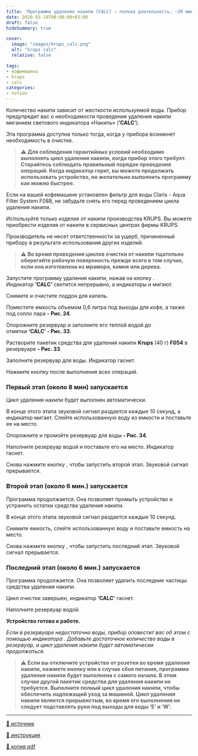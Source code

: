 ```yaml
---
title: 'Программа удаления накипи (CALC) — полная длительность: ~20 минут'
date: 2020-03-10T00:00:00+03:00
draft: false
hideSummary: true

cover:
  image: "images/krups_calc.png"
  alt: "krups calc"
  relative: false

tags:
- кофемашина
- krups
- calc
categories:
- notion
---
```


Количество накипи зависит от жесткости используемой воды. Прибор предупредит вас о необходимости проведения удаления накипи миганием светового индикатора «Накипь» (**‘CALC’**).

Эта программа доступна только тогда, когда у прибора возникнет необходимость в очистке.

> ⚠️ **Для соблюдения гарантийных условий необходимо выполнять цикл удаления накипи, когда прибор этого требует. Старайтесь соблюдать правильный порядок проведения операций. Когда индикатор горит, вы можете продолжать использовать устройство, но желательно выполнить программу как можно быстрее.**

Если на вашей кофемашине установлен фильтр для воды Claris - Aqua Filter System F088, не забудьте снять его перед проведением цикла удаления накипи.

Используйте только изделия от накипи производства KRUPS. Вы можете приобрести изделия от накипи в сервисных центрах фирмы KRUPS.

Производитель не несет ответственности за ущерб, причиненный прибору в результате использования других изделий.

> ⚠️ **Во время проведения циклов очистки от накипи тщательно оберегайте рабочую поверхность прежде всего в том случае, если она изготовлена из мрамора, камня или дерева.**

Запустите программу удаления накипи, нажав на кнопку <i class="demo-icon icon-s"></i>. Индикатор **‘CALC’** светится непрерывно, а индикаторы <i class="demo-icon icon-w"></i> и <i class="demo-icon icon-p"></i> мигают.

Снимите и очистите поддон для капель.

Поместите емкость объемом 0,6 литра под выходы для кофе, а также под сопло пара **- Рис. 24**.

Опорожните резервуар и заполните его теплой водой до отметки **‘CALC’ - Рис. 33**.

Растворите пакетик средства для удаления накипи **Krups** (40 г) **F054** в резервуаре **- Рис. 33**.

Заполните резервуар для воды. Индикатор <i class="demo-icon icon-w"></i> гаснет.

Нажмите кнопку <i class="demo-icon icon-s"></i> после выполнения всех операций.

### **Первый этап (около 8 мин) запускается**

Цикл удаления накипи будет выполнен автоматически.

В конце этого этапа звуковой сигнал раздается каждые 10 секунд, а индикатор <i class="demo-icon icon-w"></i> мигает. Слейте использованную воду из емкости и поставьте ее на место.

Опорожните и промойте резервуар для воды **- Рис. 34**.

Наполните резервуар водой и поставьте его на место. Индикатор <i class="demo-icon icon-w"></i> гаснет.

Снова нажмите кнопку <i class="demo-icon icon-s"></i>, чтобы запустить второй этап. Звуковой сигнал прерывается.

### **Второй этап (около 6 мин.) запускается**

Программа продолжается. Она позволяет промыть устройство и устранить остатки средства удаления накипи.

В конце этого этапа звуковой сигнал раздается каждые 10 секунд.

Снимите емкость, слейте использованную воду и поставьте емкость на место.

Снова нажмите кнопку <i class="demo-icon icon-s"></i>, чтобы запустить последний этап. Звуковой сигнал прерывается.

### **Последний этап (около 6 мин.) запускается**

Программа продолжается. Она позволяет удалить последние частицы средства удаления накипи.

Цикл очистки завершен, индикатор **‘CALC’** гаснет.

Наполните резервуар водой.

**Устройство готово к работе.**

*Если в резервуаре недостаточно воды, прибор оповестит вас об этом с помощью индикатора* <i class="demo-icon icon-w"></i>*. Добавьте достаточное количество воды в резервуар, и цикл удаления накипи будет автоматически продолжаться.*

> ⚠️ **Если вы отключите устройство от розетки во время удаления накипи, нажмете кнопку <i class="demo-icon icon-p"></i> или в случае сбоя питания, программа удаления накипи будет выполнена с самого начала. В этом случае другой пакетик средства для удаления накипи не требуется. Выполните полный цикл удаления накипи, чтобы обеспечить надлежащий уход за машиной.
Цикл удаления накипи является прерывистым, во время его выполнения не следует подставлять руки под выходы для воды ‘E’ и ‘W’.**

---

[:link: источник](https://krups.ru/collection/avtomaticheskie-kofemashiny/product/avtomaticheskaya-kofemashina-krups-essential-ea810870)

[:bookmark_tabs: инструкция](https://pim.giper.fm/share.cgi/%D0%90%D0%B2%D1%82%D0%BE%D0%BC%D0%B0%D1%82%D0%B8%D1%87%D0%B5%D1%81%D0%BA%D0%B8%D0%B5%20%D0%BA%D0%BE%D1%84%D0%B5%D0%BC%D0%B0%D1%88%D0%B8%D0%BD%D1%8B/EA810870/%D0%98%D0%BD%D1%81%D1%82%D1%80%D1%83%D0%BA%D1%86%D0%B8%D1%8F%20EA810870.pdf?ssid=353eea7b991d46e3889b6d3740387c2e&openfolder=normal&ep=&_dc=1714130819473&fid=353eea7b991d46e3889b6d3740387c2e&filename=%D0%98%D0%BD%D1%81%D1%82%D1%80%D1%83%D0%BA%D1%86%D0%B8%D1%8F%20EA810870.pdf&path=%2F%D0%90%D0%B2%D1%82%D0%BE%D0%BC%D0%B0%D1%82%D0%B8%D1%87%D0%B5%D1%81%D0%BA%D0%B8%D0%B5%20%D0%BA%D0%BE%D1%84%D0%B5%D0%BC%D0%B0%D1%88%D0%B8%D0%BD%D1%8B%2FEA810870)

[:bookmark_tabs: копия pdf](../files/krups_instruction.pdf)